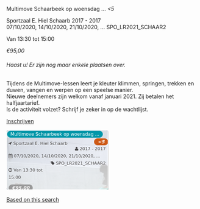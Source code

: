 Multimove Schaarbeek op woensdag ... *<5*

Sportzaal E. Hiel Schaarb 2017 - 2017  
07/10/2020, 14/10/2020, 21/10/2020, ... SPO\_LR2021\_SCHAAR2  

Van 13:30 tot 15:00

*€95,00*

  

###### *Haast u! Er zijn nog maar enkele plaatsen over.*

  

Tijdens de Multimove-lessen leert je kleuter klimmen, springen, trekken en duwen, vangen en werpen op een speelse manier.  
Nieuwe deelnemers zijn welkom vanaf januari 2021. Zij betalen het halfjaartarief.  
Is de activiteit volzet? Schrijf je zeker in op de wachtlijst.

[Inschrijven](https://tickets.vgc.be/activity/subscribe/SPO_LR2021_SCHAAR2)

![](51476.png)

[Based on this search](https://tickets.vgc.be/activity/index?&vrijeplaatsen=1&Age%5B%5D=3%2C4&entity=151&Period%5B%5D=347)
